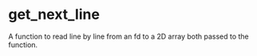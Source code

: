 # get_next_line
A function to read line by line from an fd to a 2D array both passed to the function.
